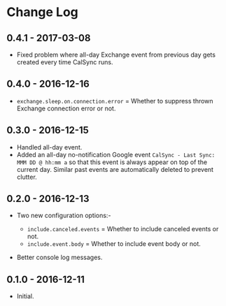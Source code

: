# Change Log

## 0.4.1 - 2017-03-08

* Fixed problem where all-day Exchange event from previous day gets created every time CalSync runs.                      

## 0.4.0 - 2016-12-16

* `exchange.sleep.on.connection.error` = Whether to suppress thrown Exchange connection error or not.

## 0.3.0 - 2016-12-15

* Handled all-day event.
* Added an all-day no-notification Google event `CalSync - Last Sync: MMM DD @ hh:mm a` so that this event is always appear on top of the current day. Similar past events are automatically deleted to prevent clutter.

## 0.2.0 - 2016-12-13

* Two new configuration options:-
    * `include.canceled.events` = Whether to include canceled events or not.
    * `include.event.body` = Whether to include event body or not.

* Better console log messages.

## 0.1.0 - 2016-12-11

* Initial.

